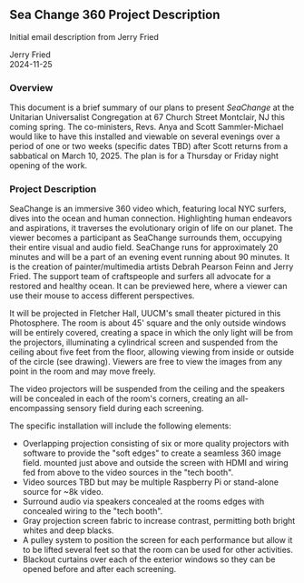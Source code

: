 ## Sea Change 360 Project Description  
Initial email description from Jerry Fried  

Jerry Fried  
2024-11-25


### Overview
This document is a brief summary of our plans to present _*SeaChange*_ at the Unitarian Universalist Congregation at 67 Church Street Montclair, NJ this coming spring. The co-ministers, Revs. Anya and Scott Sammler-Michael would like to have this installed and viewable on several evenings over a period of one or two weeks (specific dates TBD) after Scott returns from a sabbatical on March 10, 2025. The plan is for a Thursday or Friday night opening of the work.

### Project Description
SeaChange is an immersive 360 video which, featuring local NYC surfers, dives into the ocean and human connection. Highlighting human endeavors and aspirations, it traverses the evolutionary origin of life on our planet.  The viewer becomes a participant as SeaChange surrounds them, occupying their entire visual and audio field. SeaChange runs for approximately 20 minutes and will be a part of an evening event running about 90 minutes.  It is the creation of painter/multimedia artists Debrah Pearson Feinn and Jerry Fried.  The support team of craftspeople and surfers all advocate for a restored and healthy ocean. It can be previewed here, where a viewer can use their mouse to access different perspectives.

It will be projected in Fletcher Hall, UUCM's small theater pictured in this Photosphere. The room is about 45' square and the only outside windows will be entirely covered, creating a space in which the only light will be from the projectors, illuminating a cylindrical screen and suspended from the ceiling about five feet from the floor, allowing viewing from inside or outside of the circle (see drawing). Viewers are free to view the images from any point in the room and may move freely.

The video projectors will be suspended from the ceiling and the speakers will be concealed in each of the room's corners, creating an all-encompassing sensory field during each screening.

The specific installation will include the following elements:
* Overlapping projection consisting of six or more quality projectors with software to provide the "soft edges" to create a seamless 360 image field. mounted just above and outside the screen with HDMI and wiring fed from above to the video sources in the "tech booth".
* Video sources TBD but may be multiple Raspberry Pi or stand-alone source for ~8k video.
* Surround audio via speakers concealed at the rooms edges with concealed wiring to the "tech booth".
* Gray projection screen fabric to increase contrast, permitting both bright whites and deep blacks.
* A pulley system to position the screen for each performance but allow it to be lifted several feet so that the room can be used for other activities.
* Blackout curtains over each of the exterior windows so they can be opened before and after each screening.

  
